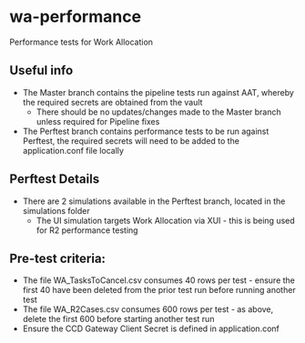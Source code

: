 # wa-performance
Performance tests for Work Allocation

## Useful info

* The Master branch contains the pipeline tests run against AAT, whereby the required secrets are obtained from the vault
  * There should be no updates/changes made to the Master branch unless required for Pipeline fixes
* The Perftest branch contains performance tests to be run against Perftest, the required secrets will need to be added to the application.conf file locally

## Perftest Details

* There are 2 simulations available in the Perftest branch, located in the simulations folder
  * The UI simulation targets Work Allocation via XUI - this is being used for R2 performance testing

## Pre-test criteria:

* The file WA_TasksToCancel.csv consumes 40 rows per test - ensure the first 40 have been deleted from the prior test run before running another test
* The file WA_R2Cases.csv consumes 600 rows per test - as above, delete the first 600 before starting another test run
* Ensure the CCD Gateway Client Secret is defined in application.conf

